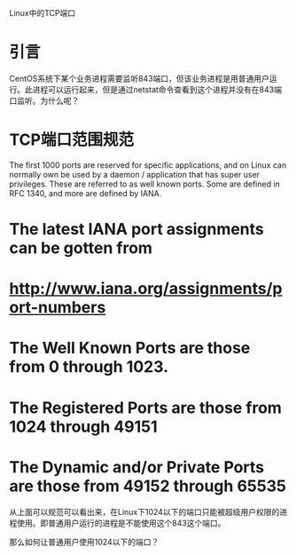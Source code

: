 Linux中的TCP端口

# 引言
CentOS系统下某个业务进程需要监听843端口，但该业务进程是用普通用户运行。此进程可以运行起来，但是通过netstat命令查看到这个进程并没有在843端口监听。为什么呢？


# TCP端口范围规范

> 
The first 1000 ports are reserved for specific applications, and on Linux can normally own be used by a daemon / application that has super user privileges. These are referred to as well known ports. Some are defined in RFC 1340, and more are defined by IANA.

> 
# The latest IANA port assignments can be gotten from
#       http://www.iana.org/assignments/port-numbers
# The Well Known Ports are those from 0 through 1023.
# The Registered Ports are those from 1024 through 49151
# The Dynamic and/or Private Ports are those from 49152 through 65535


从上面可以规范可以看出来，在Linux下1024以下的端口只能被超级用户权限的进程使用。即普通用户运行的进程是不能使用这个843这个端口。

那么如何让普通用户使用1024以下的端口？
